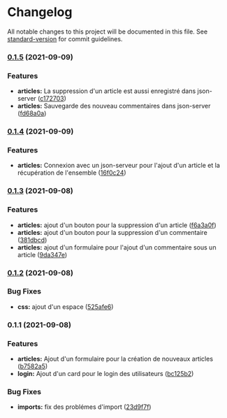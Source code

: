 # Changelog

All notable changes to this project will be documented in this file. See [standard-version](https://github.com/conventional-changelog/standard-version) for commit guidelines.

### [0.1.5](https://github.com/kilrasemifir/react-blog-jf/compare/v0.1.4...v0.1.5) (2021-09-09)


### Features

* **articles:** La suppression d'un article est aussi enregistré dans json-server ([c172703](https://github.com/kilrasemifir/react-blog-jf/commit/c172703172f052631d9656d57826e8887cb080fd))
* **articles:** Sauvegarde des nouveau commentaires dans json-server ([fd68a0a](https://github.com/kilrasemifir/react-blog-jf/commit/fd68a0ab2628091c4f6915a61ca682996d32a136))

### [0.1.4](https://github.com/kilrasemifir/react-blog-jf/compare/v0.1.3...v0.1.4) (2021-09-09)


### Features

* **articles:** Connexion avec un json-serveur pour l'ajout d'un article et la récupération de l'ensemble ([16f0c24](https://github.com/kilrasemifir/react-blog-jf/commit/16f0c2423c287ad17602cdbee751d659461dd77b))

### [0.1.3](https://github.com/kilrasemifir/react-blog-jf/compare/v0.1.2...v0.1.3) (2021-09-08)


### Features

* **articles:** ajout d'un bouton pour la suppression d'un article ([f6a3a0f](https://github.com/kilrasemifir/react-blog-jf/commit/f6a3a0fee1dd387e4da051bbb9346c7abf6e1c94))
* **articles:** ajout d'un bouton pour la suppression d'un commentaire ([381dbcd](https://github.com/kilrasemifir/react-blog-jf/commit/381dbcdecdee27bee8bcb9f300641b9e9aad2cc2))
* **articles:** ajout d'un formulaire pour l'ajout d'un commentaire sous un article ([9da347e](https://github.com/kilrasemifir/react-blog-jf/commit/9da347eb2a30f06fb6f4cbdc4d173283419f5310))

### [0.1.2](https://github.com/kilrasemifir/react-blog-jf/compare/v0.1.1...v0.1.2) (2021-09-08)


### Bug Fixes

* **css:** ajout d'un espace ([525afe6](https://github.com/kilrasemifir/react-blog-jf/commit/525afe637d533ed2095ac3a30bd253adcd271a95))

### 0.1.1 (2021-09-08)


### Features

* **articles:** Ajout d'un formulaire pour la création de nouveaux articles ([b7582a5](https://github.com/kilrasemifir/react-blog-jf/commit/b7582a5fb34372663b7edd49419e0fa23f523ba4))
* **login:** Ajout d'un card pour le login des utilisateurs ([bc125b2](https://github.com/kilrasemifir/react-blog-jf/commit/bc125b2fc15a7087d0e35b4be413ab26a8dd9901))


### Bug Fixes

* **imports:** fix des problémes d'import ([23d9f7f](https://github.com/kilrasemifir/react-blog-jf/commit/23d9f7f869197d59ec0d7aa506b7cbdd477e7f73))

